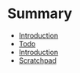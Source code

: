 # Summary

* [Introduction](README.md)
* [Todo](todo.md)
* [Introduction](Introduction.md)
* [Scratchpad](scratchpad.md)

